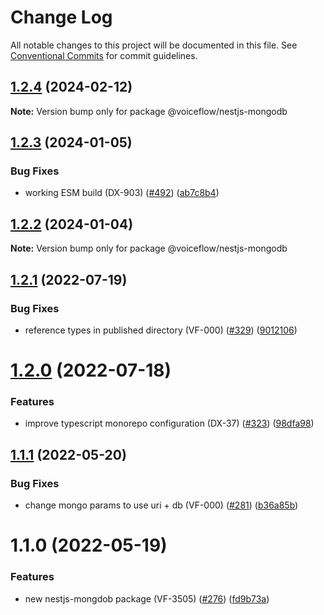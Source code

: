 # Change Log

All notable changes to this project will be documented in this file.
See [Conventional Commits](https://conventionalcommits.org) for commit guidelines.

## [1.2.4](https://github.com/voiceflow/libs/compare/@voiceflow/nestjs-mongodb@1.2.3...@voiceflow/nestjs-mongodb@1.2.4) (2024-02-12)

**Note:** Version bump only for package @voiceflow/nestjs-mongodb

## [1.2.3](https://github.com/voiceflow/libs/compare/@voiceflow/nestjs-mongodb@1.2.2...@voiceflow/nestjs-mongodb@1.2.3) (2024-01-05)

### Bug Fixes

* working ESM build (DX-903) ([#492](https://github.com/voiceflow/libs/issues/492)) ([ab7c8b4](https://github.com/voiceflow/libs/commit/ab7c8b407344c77ac3716921360e27eedcfb8d04))

## [1.2.2](https://github.com/voiceflow/libs/compare/@voiceflow/nestjs-mongodb@1.2.1...@voiceflow/nestjs-mongodb@1.2.2) (2024-01-04)

**Note:** Version bump only for package @voiceflow/nestjs-mongodb

## [1.2.1](https://github.com/voiceflow/libs/compare/@voiceflow/nestjs-mongodb@1.2.0...@voiceflow/nestjs-mongodb@1.2.1) (2022-07-19)

### Bug Fixes

* reference types in published directory (VF-000) ([#329](https://github.com/voiceflow/libs/issues/329)) ([9012106](https://github.com/voiceflow/libs/commit/9012106d697d26a9878ba427df56b07fa05c7e60))

# [1.2.0](https://github.com/voiceflow/libs/compare/@voiceflow/nestjs-mongodb@1.1.1...@voiceflow/nestjs-mongodb@1.2.0) (2022-07-18)

### Features

* improve typescript monorepo configuration (DX-37) ([#323](https://github.com/voiceflow/libs/issues/323)) ([98dfa98](https://github.com/voiceflow/libs/commit/98dfa98cf64f1dc7705cbc94a3a5dd3c3e825900))

## [1.1.1](https://github.com/voiceflow/libs/compare/@voiceflow/nestjs-mongodb@1.1.0...@voiceflow/nestjs-mongodb@1.1.1) (2022-05-20)

### Bug Fixes

* change mongo params to use uri + db (VF-000) ([#281](https://github.com/voiceflow/libs/issues/281)) ([b36a85b](https://github.com/voiceflow/libs/commit/b36a85b5d6c94d4e1170404bbf37503372a3b07d))

# 1.1.0 (2022-05-19)

### Features

* new nestjs-mongdob package (VF-3505) ([#276](https://github.com/voiceflow/libs/issues/276)) ([fd9b73a](https://github.com/voiceflow/libs/commit/fd9b73a170621d1d9163e8e026932c52bef393fd))
